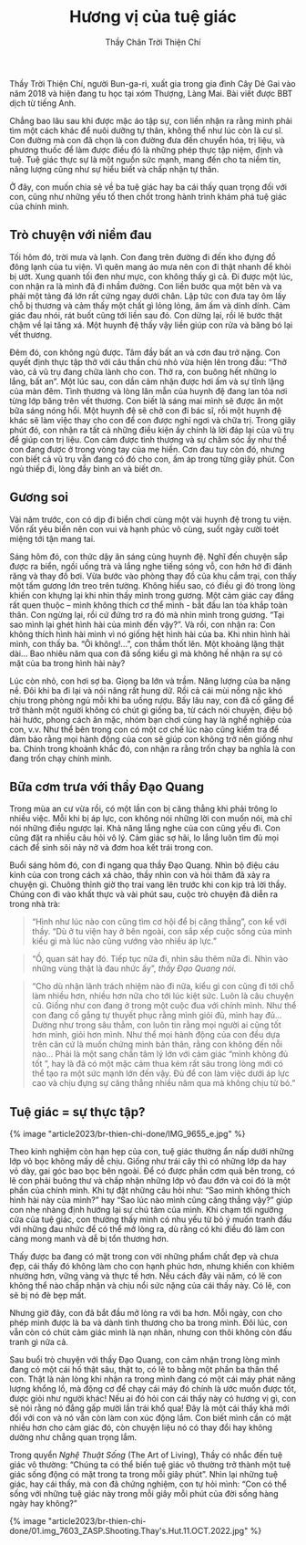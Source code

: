 ﻿---
title: Hương vị của tuệ giác
author: Thầy Chân Trời Thiện Chí
---

<p class="editors-preface">Thầy Trời Thiện Chí, người Bun-ga-ri, xuất gia trong gia đình Cây Dẻ Gai vào năm 2018 và hiện đang tu học tại xóm Thượng, Làng Mai. Bài viết được BBT dịch từ tiếng Anh.</p>

Chẳng bao lâu sau khi được mặc áo tập sự, con liền nhận ra rằng mình phải tìm một cách khác để nuôi dưỡng tự thân, không thể như lúc còn là cư sĩ. Con đường mà con đã chọn là con đường đưa đến chuyển hóa, trị liệu, và phương thuốc để làm được điều đó là những phép thực tập niệm, định và tuệ. Tuệ giác thực sự là một nguồn sức mạnh, mang đến cho ta niềm tin, năng lượng cũng như sự hiểu biết và chấp nhận tự thân. 

Ở đây, con muốn chia sẻ về ba tuệ giác hay ba cái thấy quan trọng đối với con, cũng như những yếu tố then chốt trong hành trình khám phá tuệ giác của chính mình.

## Trò chuyện với niềm đau

Tối hôm đó, trời mưa và lạnh. Con đang trên đường đi đến kho đựng đồ đông lạnh của tu viện. Vì quên mang áo mưa nên con đi thật nhanh để khỏi bị ướt. Xung quanh tối đen như mực, con không thấy gì cả. Đi được một lúc, con nhận ra là mình đã đi nhầm đường. Con liền bước qua một bên và va phải một tảng đá lớn rất cứng ngay dưới chân. Lập tức con đưa tay ôm lấy chỗ bị thương và cảm thấy một chất gì lỏng lỏng, âm ấm và dính dính. Cảm giác đau nhói, rát buốt cũng tới liền sau đó. Con dừng lại, rồi lê bước thật chậm về lại tăng xá. Một huynh đệ thấy vậy liền giúp con rửa và băng bó lại vết thương. 

Đêm đó, con không ngủ được. Tâm đầy bất an và cơn đau trở nặng. Con quyết định thực tập thở với câu thần chú nhỏ vừa hiện lên trong đầu: “Thở vào, cả vũ trụ đang chữa lành cho con. Thở ra, con buông hết những lo lắng, bất an”. Một lúc sau, con dần cảm nhận được hơi ấm và sự tĩnh lặng của màn đêm. Tình thương và lòng lân mẫn của huynh đệ đang lan tỏa nơi từng lớp băng trên vết thương. Con biết là sáng mai mình sẽ được ăn một bữa sáng nóng hổi. Một huynh đệ sẽ chở con đi bác sĩ, rồi một huynh đệ khác sẽ làm việc thay cho con để con được nghỉ ngơi và chữa trị. Trong giây phút đó, con nhận ra tất cả những điều kiện ấy chính là lời đáp lại của vũ trụ để giúp con trị liệu. Con cảm được tình thương và sự chăm sóc ấy như thể con đang được ở trong vòng tay của mẹ hiền. Cơn đau tuy còn đó, nhưng con biết cả vũ trụ vẫn đang có đó cho con, ấm áp trong từng giây phút. Con ngủ thiếp đi, lòng đầy bình an và biết ơn. 

## Gương soi

Vài năm trước, con có dịp đi biển chơi cùng một vài huynh đệ trong tu viện. Vốn rất yêu biển nên con vui và hạnh phúc vô cùng, suốt ngày cười toét miệng tới tận mang tai. 

Sáng hôm đó, con thức dậy ăn sáng cùng huynh đệ. Nghĩ đến chuyện sắp được ra biển, ngồi uống trà và lắng nghe tiếng sóng vỗ, con hớn hở đi đánh răng và thay đồ bơi. Vừa bước vào phòng thay đồ của khu cắm trại, con thấy một tấm gương lớn treo trên tường. Không hiểu sao, có điều gì đó trong lòng khiến con khựng lại khi nhìn thấy mình trong gương. Một cảm giác cay đắng rất quen thuộc – mình không thích cơ thể mình - bắt đầu lan tỏa khắp toàn thân. Con ngừng lại, rồi cứ đứng trơ ra đó mà nhìn mình trong gương. “Tại sao mình lại ghét hình hài của mình đến vậy?”. Và rồi, con nhận ra: Con không thích hình hài mình vì nó giống hệt hình hài của ba. Khi nhìn hình hài mình, con thấy ba. “Ôi không!...”, con thầm thốt lên. Một khoảng lặng thật dài… Bao nhiêu năm qua con đã sống kiểu gì mà không hề nhận ra sự có mặt của ba trong hình hài này? 

Lúc còn nhỏ, con hơi sợ ba. Giọng ba lớn và trầm. Năng lượng của ba nặng nề. Đôi khi ba đi lại và nói năng rất hung dữ. Rồi cả cái mùi nồng nặc khó chịu trong phòng ngủ mỗi khi ba uống rượu. Bấy lâu nay, con đã cố gắng để trở thành một người không có chút gì giống ba, từ cách nói chuyện, điệu bộ hài hước, phong cách ăn mặc, nhóm bạn chơi cùng hay là nghề nghiệp của con, v.v. Như thể bên trong con có một cơ chế lúc nào cũng kiểm tra để đảm bảo rằng mọi hành động của con sẽ giúp con không trở nên giống như ba. Chính trong khoảnh khắc đó, con nhận ra rằng trốn chạy ba nghĩa là con đang trốn chạy chính mình.

## Bữa cơm trưa với thầy Đạo Quang

Trong mùa an cư vừa rồi, có một lần con bị căng thẳng khi phải trông lo nhiều việc. Mỗi khi bị áp lực, con không nói những lời con muốn nói, mà chỉ nói những điều ngược lại. Khả năng lắng nghe của con cũng yếu đi. Con cũng đặt ra nhiều câu hỏi vô lý. Cảm giác sợ hãi, lo lắng luôn tìm đủ mọi cách để sinh sôi nảy nở và đơm hoa kết trái trong con. 

Buổi sáng hôm đó, con đi ngang qua thầy Đạo Quang. Nhìn bộ điệu cáu kỉnh của con trong cách xá chào, thầy nhìn con và hỏi thăm đã xảy ra chuyện gì. Chuông thỉnh giờ thọ trai vang lên trước khi con kịp trả lời thầy. Chúng con đi vào khất thực và vài phút sau, cuộc trò chuyện đã diễn ra trong nhà trà:

> “Hình như lúc nào con cũng tìm cơ hội để bị căng thẳng”, con kể với thầy. “Dù ở tu viện hay ở bên ngoài, con sắp xếp cuộc sống của mình kiểu gì mà lúc nào cũng vướng vào nhiều áp lực.”

> “Ồ, quan sát hay đó. Tiếp tục nữa đi, nhìn sâu thêm nữa đi. Nhìn vào những vùng thật là đau nhức ấy”, <i>thầy Đạo Quang nói.</i>

> “Cho dù nhận lãnh trách nhiệm nào đi nữa, kiểu gì con cũng đi tới chỗ làm nhiều hơn, nhiều hơn nữa cho tới lúc kiệt sức. Luôn là câu chuyện cũ. Giống như con đang ở trong một cuộc đua với chính mình. Như thể con đang cố gắng tự thuyết phục rằng mình giỏi đủ, mình hay đủ… Dường như trong sâu thẳm, con luôn tin rằng mọi người ai cũng tốt hơn mình, giỏi hơn mình. Như thể mọi hành động của con đều dựa trên căn cứ là muốn chứng minh bản thân, rằng con không đến nỗi nào… Phải là một sang chấn tâm lý lớn với cảm giác “mình không đủ tốt ”, hay là đã có một mặc cảm thua kém rất sâu trong lòng mới có thể tạo ra một sức mạnh lớn đến vậy. Đủ để con làm việc dưới áp lực cao và chịu đựng sự căng thẳng nhiều năm qua mà không chịu từ bỏ.” 

## Tuệ giác = sự thực tập?

{% image "article2023/br-thien-chi-done/IMG_9655_e.jpg" %}

Theo kinh nghiệm còn hạn hẹp của con, tuệ giác thường ẩn nấp dưới những lớp vỏ bọc không mấy dễ chịu. Giống như trái cây thì có những lớp da hay vỏ dày, gai góc bao bọc bên ngoài. Để có được phần cơm quả bên trong, có lẽ con phải buông thư và chấp nhận những lớp vỏ đau đớn và coi đó là một phần của chính mình. Khi tự đặt những câu hỏi như: “Sao mình không thích hình hài này của mình?” hay “Sao lúc nào mình cũng căng thẳng vậy?” giúp con nhẹ nhàng định hướng lại sự chú tâm của mình. Khi chạm tới ngưỡng cửa của tuệ giác, con thường thấy mình có nhu yếu từ bỏ ý muốn tranh đấu với những đau nhức để có thể mở lòng ra, dù rằng có khi điều đó làm con càng mong manh và dễ bị tổn thương hơn.

Thấy được ba đang có mặt trong con với những phẩm chất đẹp và chưa đẹp, cái thấy đó không làm cho con hạnh phúc hơn, nhưng khiến con khiêm nhường hơn, vững vàng và thực tế hơn. Nếu cách đây vài năm, có lẽ con không thể nào chấp nhận và chịu nổi sức nặng của cái thấy này. Có lẽ, con sẽ bị nó đè bẹp mất.

Nhưng giờ đây, con đã bắt đầu mở lòng ra với ba hơn. Mỗi ngày, con cho phép mình được là ba và dành tình thương cho ba trong mình. Đôi lúc, con vẫn còn có chút cảm giác mình là nạn nhân, nhưng con thôi không còn đấu tranh gì nữa cả.

Sau buổi trò chuyện với thầy Đạo Quang, con cảm nhận trong lòng mình đang có một cái hố thật sâu, thật to, có lẽ to bằng một phần ba thân thể con. Thật là nản lòng khi nhận ra trong mình đang có một cái máy phát năng lượng khổng lồ, mà động cơ để chạy cái máy đó chính là ước muốn được tốt, được giỏi như người khác! Nếu ai đó hỏi con cái thấy này có hương vị gì, con sẽ nói rằng nó đắng gấp mười lần trái khổ qua! Đây là một cái thấy khá mới đối với con và nó vẫn còn làm con xúc động lắm. Con biết mình cần có mặt nhiều hơn cho cảm giác đó, còn chuyện liệu nó có thay đổi hay không dường như chẳng quan trọng lắm.

Trong quyển *Nghệ Thuật Sống* (The Art of Living), Thầy có nhắc đến tuệ giác vô thường: “Chúng ta có thể biến tuệ giác vô thường trở thành một tuệ giác sống động có mặt trong ta trong mỗi giây phút”. Nhìn lại những tuệ giác, hay cái thấy, mà con đã chứng nghiệm, con tự hỏi mình: “Con có thể sống với những tuệ giác này trong mỗi giây mỗi phút của đời sống hàng ngày hay không?”

<div class="article-end"></div>

{% image "article2023/br-thien-chi-done/01.img_7603_ZASP.Shooting.Thay's.Hut.11.OCT.2022.jpg" %}
